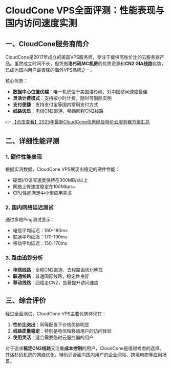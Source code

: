 # CloudCone VPS全面评测：性能表现与国内访问速度实测

## 一、CloudCone服务商简介

CloudCone是2017年成立的美国VPS服务商，专注于提供高性价比的云服务器产品。虽然成立时间不长，但凭借**洛杉矶MC机房**的优质资源和**CN2 GIA线路**优势，已成为国内用户最青睐的海外VPS品牌之一。

核心优势：
- **数据中心位置优越**：唯一机房位于美国洛杉矶，对中国访问速度最佳
- **灵活计费模式**：支持按小时计费，随时可删除实例
- **支付便捷**：支持支付宝等国内常用支付方式
- **线路优质**：电信CN2直连，移动回程CN2线路

👉 [【点击查看】2025年最新CloudCone优惠码及特价云服务器方案汇总](https://bit.ly/Cloudcone)

## 二、详细性能评测

### 1. 硬件性能表现
根据实测数据，CloudCone VPS展现出稳定的硬件性能：
- 硬盘I/O读写速度保持在300MB/s以上
- 网络上传速度稳定在100Mbps+
- CPU性能满足中小型应用需求

### 2. 国内网络延迟测试
通过多地Ping测试显示：
- 电信平均延迟：160-180ms
- 联通平均延迟：170-190ms 
- 移动平均延迟：150-170ms

### 3. 路由追踪分析
- **电信线路**：全程CN2直连，去程路由优化明显
- **联通线路**：普通国际线路，稳定性良好
- **移动线路**：回程走CN2，显著提升访问速度

## 三、综合评价

经过全面测试，CloudCone VPS主要优势体现在：
1. **性价比突出**：同等配置下价格优势明显
2. **线路质量稳定**：特别是电信和移动用户的访问体验
3. **使用灵活**：适合需要临时云服务器的用户

对于追求**稳定CN2线路**又注重**成本控制**的用户，CloudCone是值得考虑的选择。其洛杉矶机房的网络优化，特别适合面向国内用户的企业网站、跨境电商等应用场景。